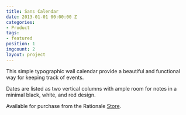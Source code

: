 ```yaml
---
title: Sans Calendar
date: 2013-01-01 00:00:00 Z
categories:
- Product
tags:
- featured
position: 1
imgcount: 2
layout: project
---
```


This simple typographic wall calendar provide a beautiful and functional way for keeping track of events.


Dates are listed as two vertical columns with ample room for notes in a minimal black, white, and red design.

Available for purchase from the Rationale [Store](http://www.rationale-design.com/store/).
